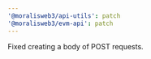 ```yaml
---
'@moralisweb3/api-utils': patch
'@moralisweb3/evm-api': patch
---
```


Fixed creating a body of POST requests.
